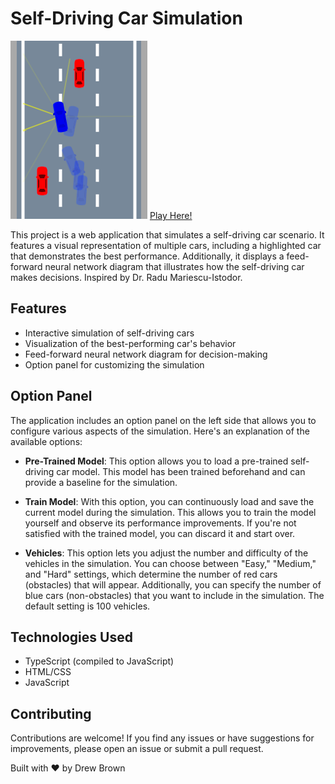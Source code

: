 # Self-Driving Car Simulation

![Project Logo](src/images//projecticon.png)
[Play Here!](https://drewwb.github.io/self-driving-car/src/index.html)

This project is a web application that simulates a self-driving car scenario. It features a visual representation of multiple cars, including a highlighted car that demonstrates the best performance. Additionally, it displays a feed-forward neural network diagram that illustrates how the self-driving car makes decisions. Inspired by Dr. Radu Mariescu-Istodor.

## Features

- Interactive simulation of self-driving cars
- Visualization of the best-performing car's behavior
- Feed-forward neural network diagram for decision-making
- Option panel for customizing the simulation

## Option Panel

The application includes an option panel on the left side that allows you to configure various aspects of the simulation. Here's an explanation of the available options:

- **Pre-Trained Model**: This option allows you to load a pre-trained self-driving car model. This model has been trained beforehand and can provide a baseline for the simulation.

- **Train Model**: With this option, you can continuously load and save the current model during the simulation. This allows you to train the model yourself and observe its performance improvements. If you're not satisfied with the trained model, you can discard it and start over.

- **Vehicles**: This option lets you adjust the number and difficulty of the vehicles in the simulation. You can choose between "Easy," "Medium," and "Hard" settings, which determine the number of red cars (obstacles) that will appear. Additionally, you can specify the number of blue cars (non-obstacles) that you want to include in the simulation. The default setting is 100 vehicles.

## Technologies Used

- TypeScript (compiled to JavaScript)
- HTML/CSS
- JavaScript

## Contributing

Contributions are welcome! If you find any issues or have suggestions for improvements, please open an issue or submit a pull request.

Built with ❤︎ by Drew Brown
